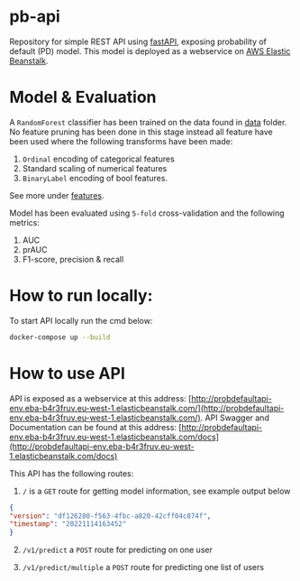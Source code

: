 # pb-api
Repository for simple REST API using [fastAPI](https://fastapi.tiangolo.com/), exposing probability of default (PD) model.
This model is deployed as a webservice on [AWS Elastic Beanstalk](https://aws.amazon.com/elasticbeanstalk/).

# Model & Evaluation
A `RandomForest` classifier has been trained on the data found in [data](https://github.com/MarcusElwin/pb-api/tree/main/data) folder.
No feature pruning has been done in this stage instead all feature have been used where the following transforms have been made:
1. `Ordinal` encoding of categorical features
2. Standard scaling of numerical features
3. `BinaryLabel` encoding of bool features.

See more under [features](https://github.com/MarcusElwin/pb-api/tree/main/features).

Model has been evaluated using `5-fold` cross-validation and the following metrics:
1. AUC
2. prAUC
3. F1-score, precision & recall

# How to run locally:

To start API locally run the cmd below:

```sh
docker-compose up --build
```

# How to use API
API is exposed as a webservice at this address: [http://probdefaultapi-env.eba-b4r3fruv.eu-west-1.elasticbeanstalk.com/](http://probdefaultapi-env.eba-b4r3fruv.eu-west-1.elasticbeanstalk.com/).
API Swagger and Documentation can be found at this address: [http://probdefaultapi-env.eba-b4r3fruv.eu-west-1.elasticbeanstalk.com/docs](http://probdefaultapi-env.eba-b4r3fruv.eu-west-1.elasticbeanstalk.com/docs)

This API has the following routes:
1. `/` is a `GET` route for getting model information, see example output below
```json
{
"version": "df126280-f563-4fbc-a820-42cff04c874f",
"timestamp": "20221114163452"
}
```

2. `/v1/predict` a `POST` route for predicting on one user

3. `/v1/predict/multiple` a `POST` route for predicting one list of users
